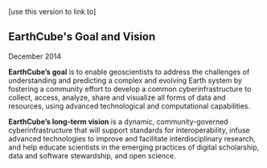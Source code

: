 [use this version to link to]

## EarthCube's Goal and Vision
December 2014

**EarthCube’s goal** is to enable geoscientists to address the challenges of understanding and predicting a complex and evolving Earth system by fostering a community effort to develop a common cyberinfrastructure to collect, access, analyze, share and visualize all forms of data and resources, using advanced technological and computational capabilities.

**EarthCube’s long-term vision** is a dynamic, community-governed cyberinfrastructure that will support standards for interoperability, infuse advanced technologies to improve and facilitate interdisciplinary research, and help educate scientists in the emerging practices of digital scholarship, data and software stewardship, and open science.
